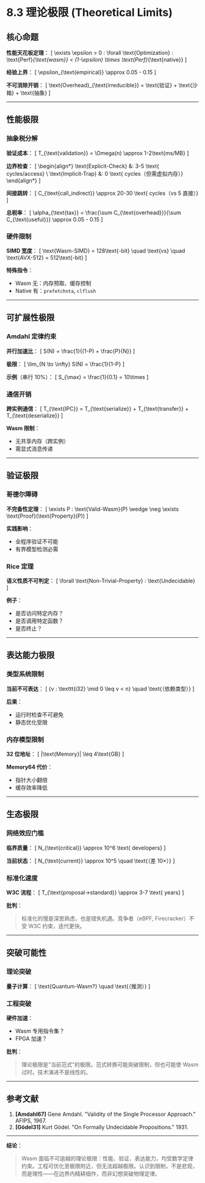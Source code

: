 # 8.3 理论极限 (Theoretical Limits)

## 核心命题

**性能天花板定理**：
\[
\exists \epsilon > 0 : \forall \text{Optimization} : \text{Perf}_{\text{wasm}} < (1-\epsilon) \times \text{Perf}_{\text{native}}
\]

**经验上界**：
\[
\epsilon_{\text{empirical}} \approx 0.05 - 0.15
\]

**不可消除开销**：
\[
\text{Overhead}_{\text{irreducible}} = \text{验证} + \text{沙箱} + \text{抽象}
\]

---

## 性能极限

### 抽象税分解

**验证成本**：
\[
T_{\text{validation}} = \Omega(n) \approx 1-2\text{ms/MB}
\]

**边界检查**：
\[
\begin{align*}
\text{Explicit-Check} &: 3-5 \text{ cycles/access} \\
\text{Implicit-Trap} &: 0 \text{ cycles（但需虚拟内存）}
\end{align*}
\]

**间接跳转**：
\[
C_{\text{call\_indirect}} \approx 20-30 \text{ cycles（vs 5 直接）}
\]

**总税率**：
\[
\alpha_{\text{tax}} = \frac{\sum C_{\text{overhead}}}{\sum C_{\text{useful}}} \approx 0.05 - 0.15
\]

### 硬件限制

**SIMD 宽度**：
\[
\text{Wasm-SIMD} = 128\text{-bit} \quad \text{vs} \quad \text{AVX-512} = 512\text{-bit}
\]

**特殊指令**：

- Wasm 无：内存预取、缓存控制
- Native 有：`prefetchnta`, `clflush`

---

## 可扩展性极限

### Amdahl 定律约束

**并行加速比**：
\[
S(N) = \frac{1}{(1-P) + \frac{P}{N}}
\]

**极限**：
\[
\lim_{N \to \infty} S(N) = \frac{1}{1-P}
\]

**示例**（串行 10%）：
\[
S_{\max} = \frac{1}{0.1} = 10\times
\]

### 通信开销

**跨实例通信**：
\[
T_{\text{IPC}} = T_{\text{serialize}} + T_{\text{transfer}} + T_{\text{deserialize}}
\]

**Wasm 限制**：

- 无共享内存（跨实例）
- 需显式消息传递

---

## 验证极限

### 哥德尔障碍

**不完备性定理**：
\[
\exists P : \text{Valid-Wasm}(P) \wedge \neg \exists \text{Proof}(\text{Property}(P))
\]

**实践影响**：

- 全程序验证不可能
- 有界模型检测必需

### Rice 定理

**语义性质不可判定**：
\[
\forall \text{Non-Trivial-Property} : \text{Undecidable}
\]

**例子**：

- 是否访问特定内存？
- 是否调用特定函数？
- 是否终止？

---

## 表达能力极限

### 类型系统限制

**当前不可表达**：
\[
\{v : \texttt{i32} \mid 0 \leq v < n\} \quad \text{（依赖类型）}
\]

**后果**：

- 运行时检查不可避免
- 静态优化受限

### 内存模型限制

**32 位地址**：
\[
|\text{Memory}| \leq 4\text{GB}
\]

**Memory64 代价**：

- 指针大小翻倍
- 缓存效率降低

---

## 生态极限

### 网络效应门槛

**临界质量**：
\[
N_{\text{critical}} \approx 10^6 \text{ developers}
\]

**当前状态**：
\[
N_{\text{current}} \approx 10^5 \quad \text{（差 10×）}
\]

### 标准化速度

**W3C 流程**：
\[
T_{\text{proposal→standard}} \approx 3-7 \text{ years}
\]

**批判**：
> 标准化的慢是深思熟虑，也是错失机遇。竞争者（eBPF, Firecracker）不受 W3C 约束，迭代更快。

---

## 突破可能性

### 理论突破

**量子计算**：
\[
\text{Quantum-Wasm?} \quad \text{（推测）}
\]

### 工程突破

**硬件加速**：

- Wasm 专用指令集？
- FPGA 加速？

**批判**：
> 理论极限是"当前范式"的极限。范式转换可能突破限制，但也可能使 Wasm 过时。技术演进不是线性的。

---

## 参考文献

1. **[Amdahl67]** Gene Amdahl. "Validity of the Single Processor Approach." AFIPS, 1967.
2. **[Gödel31]** Kurt Gödel. "On Formally Undecidable Propositions." 1931.

---

**结论**：
> Wasm 面临不可逾越的理论极限：性能、验证、表达能力，均受数学定律约束。工程可优化至极限附近，但无法超越极限。认识到限制，不是悲观，而是理性——在边界内精耕细作，而非幻想突破物理定律。

